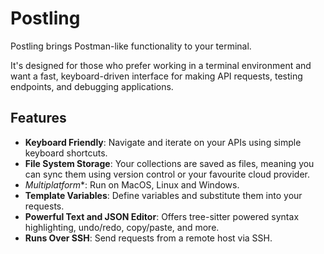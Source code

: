 # Postling

Postling brings Postman-like functionality to your terminal.

It's designed for those who prefer working in a terminal environment and want a fast, keyboard-driven interface for making API requests, testing endpoints, and debugging applications.

## Features

- **Keyboard Friendly**: Navigate and iterate on your APIs using simple keyboard shortcuts.
- **File System Storage**: Your collections are saved as files, meaning you can sync them using version control or your favourite cloud provider.
- *Multiplatform**: Run on MacOS, Linux and Windows.
- **Template Variables**: Define variables and substitute them into your requests.
- **Powerful Text and JSON Editor**: Offers tree-sitter powered syntax highlighting, undo/redo, copy/paste, and more.
- **Runs Over SSH**: Send requests from a remote host via SSH.